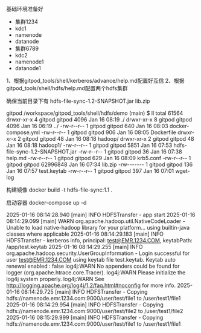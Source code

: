基础环境准备好

- 集群1234
 - kdc1
 - namenode
 - datanode
- 集群6789
 - kdc2
 - namenode1
 - datanode1

1、根据gitpod_tools/shell/kerberos/advance/help.md配置好互信
2、根据gitpod_tools/shell/hdfs/help.md配置两个hdfs集群

确保当前目录下有 hdfs-file-sync-1.2-SNAPSHOT.jar lib.zip

gitpod /workspace/gitpod_tools/shell/hdfs/demo (main) $ ll
total 61564
drwxr-xr-x 4 gitpod gitpod     4096 Jan 16 08:19 ./
drwxr-xr-x 8 gitpod gitpod     4096 Jan 16 06:19 ../
-rw-r--r-- 1 gitpod gitpod      640 Jan 16 08:03 docker-compose.yml
-rw-r--r-- 1 gitpod gitpod      906 Jan 16 08:05 Dockerfile
drwxr-xr-x 2 gitpod gitpod       48 Jan 16 08:18 hadoop/
drwxr-xr-x 2 gitpod gitpod       48 Jan 16 08:18 hadoop1/
-rw-r--r-- 1 gitpod gitpod     5851 Jan 16 07:53 hdfs-file-sync-1.2-SNAPSHOT.jar
-rw-r--r-- 1 gitpod gitpod       36 Jan 16 07:38 help.md
-rw-r--r-- 1 gitpod gitpod      629 Jan 16 08:09 krb5.conf
-rw-r--r-- 1 gitpod gitpod 62996848 Jan 16 07:34 lib.zip
-rw------- 1 gitpod gitpod      136 Jan 16 07:57 test.keytab
-rw-r--r-- 1 gitpod gitpod      397 Jan 16 07:01 wget-log

构建镜像
docker build -t hdfs-file-sync:1.1 .

启动容器
docker-compose up -d


2025-01-16 08:14:28.940 [main] INFO  HDFSTransfer - app start
2025-01-16 08:14:29.099 [main] WARN  org.apache.hadoop.util.NativeCodeLoader - Unable to load native-hadoop library for your platform... using builtin-java classes where applicable
2025-01-16 08:14:29.183 [main] INFO  HDFSTransfer - kerberos info, principal: test@EMR.1234.COM, keytabPath: /app/test.keytab
2025-01-16 08:14:29.255 [main] INFO  org.apache.hadoop.security.UserGroupInformation - Login successful for user test@EMR.1234.COM using keytab file test.keytab. Keytab auto renewal enabled : false
log4j:WARN No appenders could be found for logger (org.apache.htrace.core.Tracer).
log4j:WARN Please initialize the log4j system properly.
log4j:WARN See http://logging.apache.org/log4j/1.2/faq.html#noconfig for more info.
2025-01-16 08:14:29.725 [main] INFO  HDFSTransfer - Copying hdfs://namenode.emr.1234.com:9000/user/test/file1 to /user/test1/file1
2025-01-16 08:14:29.954 [main] INFO  HDFSTransfer - Copying hdfs://namenode.emr.1234.com:9000/user/test/file2 to /user/test1/file2
2025-01-16 08:15:29.999 [main] INFO  HDFSTransfer - Copying hdfs://namenode.emr.1234.com:9000/user/test/file1 to /user/test1/file1